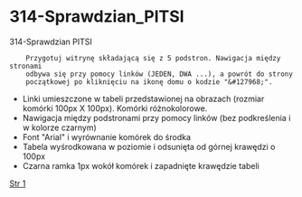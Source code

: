 # 314-Sprawdzian_PITSI
314-Sprawdzian PITSI

        Przygotuj witrynę składającą się z 5 podstron. Nawigacja między stronami
        odbywa się przy pomocy linków (JEDEN, DWA ...), a powrót do strony
        początkowej po kliknięciu na ikonę domu o kodzie "&#127968;".

- Linki umieszczone w tabeli przedstawionej na obrazach (rozmiar komórki 100px X 100px). Komórki różnokolorowe.
- Nawigacja między podstronami przy pomocy linków (bez podkreślenia i w kolorze czarnym)
- Font "Arial" i wyrównanie komórek do środka
- Tabela wyśrodkowana w poziomie i odsunięta od górnej krawędzi o 100px
- Czarna ramka 1px wokół komórek i zapadnięte krawędzie tabeli

[Str 1](str1.png)
